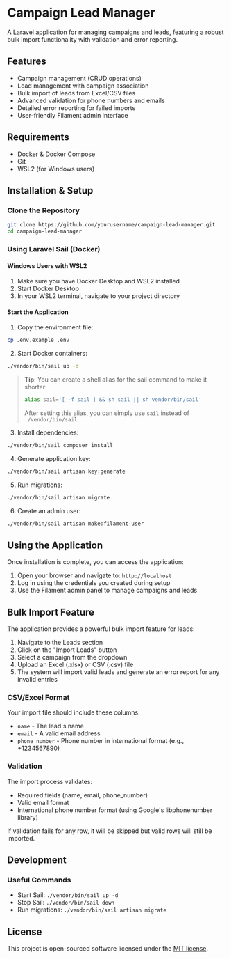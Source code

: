 # Campaign Lead Manager

A Laravel application for managing campaigns and leads, featuring a robust bulk import functionality with validation and error reporting.

## Features

- Campaign management (CRUD operations)
- Lead management with campaign association
- Bulk import of leads from Excel/CSV files
- Advanced validation for phone numbers and emails
- Detailed error reporting for failed imports
- User-friendly Filament admin interface

## Requirements

- Docker & Docker Compose
- Git
- WSL2 (for Windows users)

## Installation & Setup

### Clone the Repository

```bash
git clone https://github.com/yourusername/campaign-lead-manager.git
cd campaign-lead-manager
```

### Using Laravel Sail (Docker)

#### Windows Users with WSL2

1. Make sure you have Docker Desktop and WSL2 installed
2. Start Docker Desktop
3. In your WSL2 terminal, navigate to your project directory

#### Start the Application

1. Copy the environment file:
```bash
cp .env.example .env
```

2. Start Docker containers:
```bash
./vendor/bin/sail up -d
```

> **Tip**: You can create a shell alias for the sail command to make it shorter:
> ```bash
> alias sail='[ -f sail ] && sh sail || sh vendor/bin/sail'
> ```
> After setting this alias, you can simply use `sail` instead of `./vendor/bin/sail`

3. Install dependencies:
```bash
./vendor/bin/sail composer install
```

4. Generate application key:
```bash
./vendor/bin/sail artisan key:generate
```

5. Run migrations:
```bash
./vendor/bin/sail artisan migrate
```

6. Create an admin user:
```bash
./vendor/bin/sail artisan make:filament-user
```

## Using the Application

Once installation is complete, you can access the application:

1. Open your browser and navigate to: `http://localhost`
2. Log in using the credentials you created during setup
3. Use the Filament admin panel to manage campaigns and leads

## Bulk Import Feature

The application provides a powerful bulk import feature for leads:

1. Navigate to the Leads section
2. Click on the "Import Leads" button
3. Select a campaign from the dropdown
4. Upload an Excel (.xlsx) or CSV (.csv) file
5. The system will import valid leads and generate an error report for any invalid entries

### CSV/Excel Format

Your import file should include these columns:
- `name` - The lead's name
- `email` - A valid email address
- `phone_number` - Phone number in international format (e.g., +1234567890)

### Validation

The import process validates:
- Required fields (name, email, phone_number)
- Valid email format
- International phone number format (using Google's libphonenumber library)

If validation fails for any row, it will be skipped but valid rows will still be imported.

## Development

### Useful Commands

- Start Sail: `./vendor/bin/sail up -d`
- Stop Sail: `./vendor/bin/sail down`
- Run migrations: `./vendor/bin/sail artisan migrate`

## License

This project is open-sourced software licensed under the [MIT license](https://opensource.org/licenses/MIT).